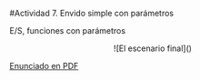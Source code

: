 #Actividad 7. Envido simple con parámetros

E/S, funciones con parámetros

<center>
![El escenario final]()
</center>


[Enunciado en PDF][PDF]

[PDF]: 
https://raw.githubusercontent.com/gobstones/laprogramacionysudidactica2/master/Proyectos//master/Proyectos/2.Par%C3%A1metros%20y%20Entrada-Salida/7.Envido%20simple%20con%20par%C3%A1metros/assets/resources/description.pdf "Enunciado de 'Envido simple con parámetros' en PDF"